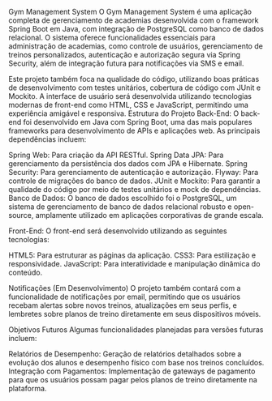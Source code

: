Gym Management System
O Gym Management System é uma aplicação completa de gerenciamento de academias desenvolvida com o framework Spring Boot em Java, com integração de PostgreSQL como banco de dados relacional. O sistema oferece funcionalidades essenciais para administração de academias, como controle de usuários, gerenciamento de treinos personalizados, autenticação e autorização segura via Spring Security, além de integração futura para notificações via SMS e email.

Este projeto também foca na qualidade do código, utilizando boas práticas de desenvolvimento com testes unitários, cobertura de código com JUnit e Mockito. A interface de usuário será desenvolvida utilizando tecnologias modernas de front-end como HTML, CSS e JavaScript, permitindo uma experiência amigável e responsiva.
Estrutura do Projeto
Back-End:
O back-end foi desenvolvido em Java com Spring Boot, uma das mais populares frameworks para desenvolvimento de APIs e aplicações web. As principais dependências incluem:

Spring Web: Para criação da API RESTful.
Spring Data JPA: Para gerenciamento da persistência dos dados com JPA e Hibernate.
Spring Security: Para gerenciamento de autenticação e autorização.
Flyway: Para controle de migrações do banco de dados.
JUnit e Mockito: Para garantir a qualidade do código por meio de testes unitários e mock de dependências.
Banco de Dados:
O banco de dados escolhido foi o PostgreSQL, um sistema de gerenciamento de banco de dados relacional robusto e open-source, amplamente utilizado em aplicações corporativas de grande escala.

Front-End:
O front-end será desenvolvido utilizando as seguintes tecnologias:

HTML5: Para estruturar as páginas da aplicação.
CSS3: Para estilização e responsividade.
JavaScript: Para interatividade e manipulação dinâmica do conteúdo.

Notificações (Em Desenvolvimento)
O projeto também contará com a funcionalidade de notificações por email, permitindo que os usuários recebam alertas sobre novos treinos, atualizações em seus perfis, e lembretes sobre planos de treino diretamente em seus dispositivos móveis.

Objetivos Futuros
Algumas funcionalidades planejadas para versões futuras incluem:

Relatórios de Desempenho: Geração de relatórios detalhados sobre a evolução dos alunos e desempenho físico com base nos treinos concluídos.
Integração com Pagamentos: Implementação de gateways de pagamento para que os usuários possam pagar pelos planos de treino diretamente na plataforma.
